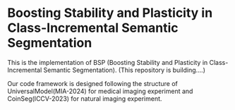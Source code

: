 # Boosting Stability and Plasticity in Class-Incremental Semantic Segmentation
This is the implementation of BSP (Boosting Stability and Plasticity in Class-Incremental Semantic Segmentation). (This repository is building....)

Our code framework is designed following the structure of UniversalModel(MIA-2024) for medical imaging experiment and CoinSeg(ICCV-2023) for natural imaging experiment.
